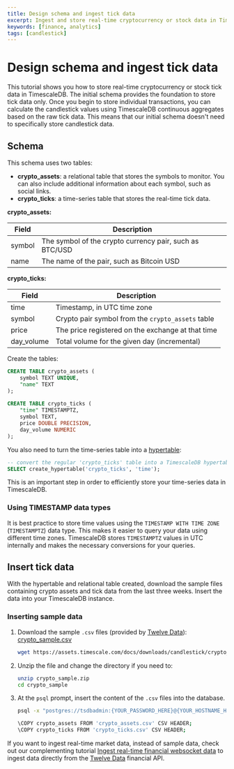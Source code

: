 ```yaml
---
title: Design schema and ingest tick data
excerpt: Ingest and store real-time cryptocurrency or stock data in TimescaleDB
keywords: [finance, analytics]
tags: [candlestick]
---
```


# Design schema and ingest tick data

This tutorial shows you how to store real-time cryptocurrency or stock
tick data in TimescaleDB. The initial schema provides the foundation to
store tick data only. Once you begin to store individual transactions, you can
calculate the candlestick values using TimescaleDB continuous aggregates
based on the raw tick data. This means that our initial schema doesn't need to
specifically store candlestick data.

## Schema

This schema uses two tables:

*   **crypto_assets**: a relational table that stores the symbols to monitor.
   You can also include additional information about each
   symbol, such as social links.
*   **crypto_ticks**: a time-series table that stores the real-time tick data.

**crypto_assets:**

|Field|Description|
|-|-|
|symbol|The symbol of the crypto currency pair, such as BTC/USD|
|name|The name of the pair, such as Bitcoin USD|

**crypto_ticks:**

|Field|Description|
|-|-|
|time|Timestamp, in UTC time zone|
|symbol|Crypto pair symbol from the `crypto_assets` table|
|price|The price registered on the exchange at that time|
|day_volume|Total volume for the given day (incremental)|

Create the tables:

```sql
CREATE TABLE crypto_assets (
    symbol TEXT UNIQUE,
    "name" TEXT
);
 
CREATE TABLE crypto_ticks (
    "time" TIMESTAMPTZ,
    symbol TEXT,
    price DOUBLE PRECISION,
    day_volume NUMERIC
);
```

You also need to turn the time-series table into a [hypertable][hypertable]:

```sql
-- convert the regular 'crypto_ticks' table into a TimescaleDB hypertable with 7-day chunks
SELECT create_hypertable('crypto_ticks', 'time');
```

This is an important step in order to efficiently store your time-series
data in TimescaleDB.

### Using TIMESTAMP data types

It is best practice to store time values using the `TIMESTAMP WITH TIME ZONE` (`TIMESTAMPTZ`)
data type. This makes it easier to query your data
using different time zones. TimescaleDB
stores `TIMESTAMPTZ` values in UTC internally and makes the necessary
conversions for your queries.

## Insert tick data

With the hypertable and relational table created, download the sample files
containing crypto assets and tick data from the last three weeks. Insert the data
into your TimescaleDB instance.

<Procedure>

### Inserting sample data

1.  Download the sample `.csv` files (provided by [Twelve Data][twelve-data]): <Tag type="download">[crypto_sample.csv](https://assets.timescale.com/docs/downloads/candlestick/crypto_sample.zip)</Tag>

    ```bash
    wget https://assets.timescale.com/docs/downloads/candlestick/crypto_sample.zip
    ```

1.  Unzip the file and change the directory if you need to:

    ```bash
    unzip crypto_sample.zip
    cd crypto_sample
    ```

1.  At the `psql` prompt, insert the content of the `.csv` files into the database.

    ```bash
    psql -x "postgres://tsdbadmin:{YOUR_PASSWORD_HERE}@{YOUR_HOSTNAME_HERE}:{YOUR_PORT_HERE}/tsdb?sslmode=require"
    
    \COPY crypto_assets FROM 'crypto_assets.csv' CSV HEADER;
    \COPY crypto_ticks FROM 'crypto_ticks.csv' CSV HEADER;
    ```

</Procedure>

If you want to ingest real-time market data, instead of sample data, check out
our complementing tutorial
[Ingest real-time financial websocket data][ingest-real-time] to
ingest data directly from the [Twelve Data][twelve-data] financial API.

[hypertable]: /use-timescale/:currentVersion:/hypertables/
[ingest-real-time]: /tutorials/:currentVersion:/ingest-real-time-websocket-data
[twelve-data]: https://twelvedata.com/
